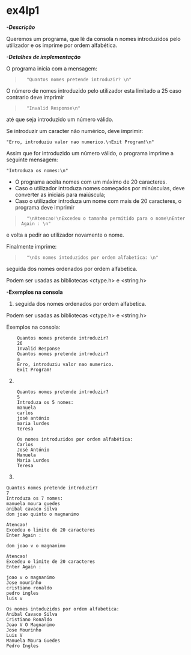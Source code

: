 # ex4lp1

***-Descrição***

Queremos um programa, que lê da consola n nomes introduzidos pelo utilizador e os imprime por ordem alfabética.

***-Detalhes de implementação***
                        

O programa inicia com a mensagem:

>       "Quantos nomes pretende introduzir? \n"

O número de nomes introduzido pelo utilizador esta limitado a 25 caso contrario deve imprimir 

>       "Invalid Response\n"

até que seja introduzido um número válido.

Se introduzir um caracter não numérico, deve imprimir: 

>	
	"Erro, introduziu valor nao numerico.\nExit Program!\n"

Assim que for introduzido um número válido, o programa imprime a seguinte mensagem:

>		
	"Introduza os nomes:\n"


- O programa aceita nomes com um máximo de 20 caracteres.
- Caso o utilizador introduza nomes começados por minúsculas, deve converter as iniciais para maiúscula;
- Caso o utilizador introduza um nome com mais de 20 caracteres, o programa deve imprimir

>       "\nAtencao!\nExcedeu o tamanho permitido para o nome\nEnter Again : \n"

e volta a pedir ao utilizador novamente o nome.

Finalmente imprime:

>       "\nOs nomes intoduzidos por ordem alfabetica: \n"

seguida dos nomes ordenados por ordem alfabetica.

Podem ser usadas as bibliotecas <ctype.h> e <string.h>

**-Exemplos na consola**

1)
     seguida dos nomes ordenados por ordem alfabetica.

Podem ser usadas as bibliotecas <ctype.h> e <string.h>

Exemplos na consola:


>       
        Quantos nomes pretende introduzir?
        26
        Invalid Response
        Quantos nomes pretende introduzir?
        a
        Erro, introduziu valor nao numerico.
        Exit Program!

2)
      
>       
        Quantos nomes pretende introduzir?
        5
        Introduza os 5 nomes:
        manuela
        carlos
        josé antónio
        maria lurdes
        teresa

        Os nomes introduzidos por ordem alfabética: 
        Carlos
        José António
        Manuela
        Maria Lurdes
        Teresa

3)

>	
	Quantos nomes pretende introduzir?
	7
	Introduza os 7 nomes:
	manuela moura guedes
	anibal cavaco silva 
	dom joao quinto o magnanimo

	Atencao!
	Excedeu o limite de 20 caracteres
	Enter Again :
	
	dom joao v o magnanimo

	Atencao!
	Excedeu o limite de 20 caracteres
	Enter Again :
	
	joao v o magnanimo
	Jose mourinho
	cristiano ronaldo
	pedro ingles
	luis v

	Os nomes intoduzidos por ordem alfabetica: 
	Anibal Cavaco Silva 
	Cristiano Ronaldo
	Joao V O Magnanimo
	Jose Mourinho
	Luis V
	Manuela Moura Guedes
	Pedro Ingles
